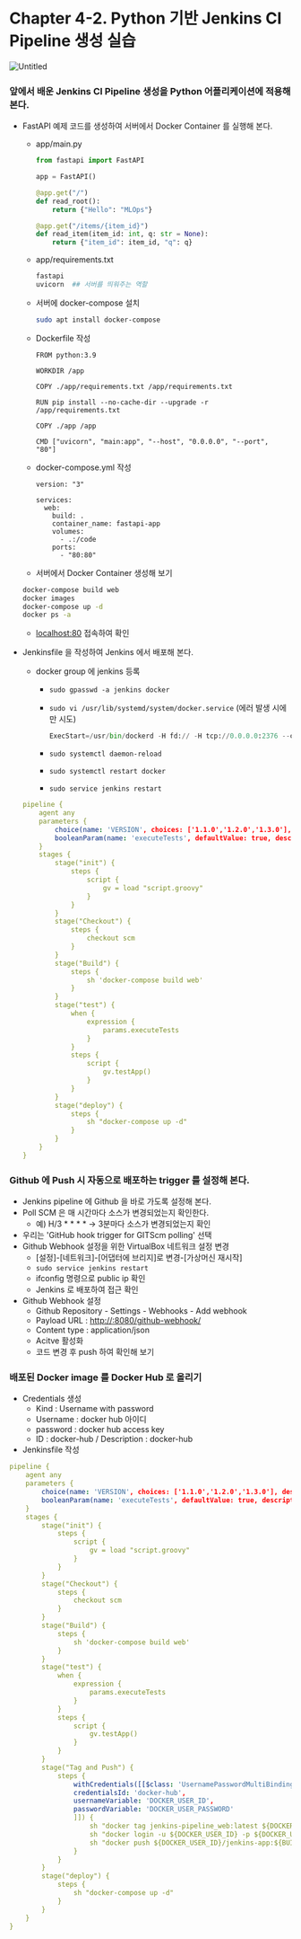 # Chapter 4-2. Python 기반 Jenkins CI Pipeline 생성 실습

![Untitled](Chapter%204-%20f2cec/Untitled.png)

### **앞에서 배운 Jenkins CI Pipeline 생성을 Python 어플리케이션에 적용해 본다.**

- FastAPI 예제 코드를 생성하여 서버에서 Docker Container 를 실행해 본다.
    - app/main.py
        
        ```python
        from fastapi import FastAPI
        
        app = FastAPI()
        
        @app.get("/")
        def read_root():
            return {"Hello": "MLOps"}
        
        @app.get("/items/{item_id}")
        def read_item(item_id: int, q: str = None):
            return {"item_id": item_id, "q": q}
        ```
        
    - app/requirements.txt
        
        ```python
        fastapi
        uvicorn  ## 서버를 띄워주는 역할 
        ```
        
    
    - 서버에 docker-compose 설치
        
        ```bash
        sudo apt install docker-compose
        ```
        
    
    - Dockerfile 작성
        
        ```docker
        FROM python:3.9
        
        WORKDIR /app
        
        COPY ./app/requirements.txt /app/requirements.txt
        
        RUN pip install --no-cache-dir --upgrade -r /app/requirements.txt
        
        COPY ./app /app
        
        CMD ["uvicorn", "main:app", "--host", "0.0.0.0", "--port", "80"]
        ```
        
    - docker-compose.yml 작성
        
        ```docker
        version: "3"
        
        services:
          web:
            build: .
            container_name: fastapi-app
            volumes:
              - .:/code
            ports:
              - "80:80"
        ```
        
    - 서버에서 Docker Container 생성해 보기
    
    ```bash
    docker-compose build web
    docker images
    docker-compose up -d
    docker ps -a
    ```
    
    - [localhost:80](http://localhost:80) 접속하여 확인
- Jenkinsfile 을 작성하여 Jenkins 에서 배포해 본다.
    - docker group 에 jenkins 등록
        - `sudo gpasswd -a jenkins docker`
        - `sudo vi /usr/lib/systemd/system/docker.service` (에러 발생 시에만 시도)
            
            ```python
            ExecStart=/usr/bin/dockerd -H fd:// -H tcp://0.0.0.0:2376 --containerd=/run/containerd/containerd.sock
            ```
            
        - `sudo systemctl daemon-reload`
        - `sudo systemctl restart docker`
        - `sudo service jenkins restart`
    
    ```yaml
    pipeline {
    	agent any
    	parameters {
    		choice(name: 'VERSION', choices: ['1.1.0','1.2.0','1.3.0'], description: '')
    		booleanParam(name: 'executeTests', defaultValue: true, description: '')
    	}
    	stages {
    		stage("init") {
    			steps {
    				script {
    					gv = load "script.groovy"
    				}
    			}
    		}
    		stage("Checkout") {
    			steps {
    				checkout scm
    			}
    		}
    		stage("Build") {
    			steps {
    				sh 'docker-compose build web'
    			}
    		}
    		stage("test") {
    			when {
    				expression {
    					params.executeTests
    				}
    			}
    			steps {
    				script {
    					gv.testApp()
    				}
    			}
    		}
    		stage("deploy") {
    			steps {
    				sh "docker-compose up -d"
    			}
    		}
    	}
    }
    ```
    

### **Github 에 Push 시 자동으로 배포하는 trigger 를 설정해 본다.**

- Jenkins pipeline 에 Github 을 바로 가도록 설정해 본다.
- Poll SCM 은 매 시간마다 소스가 변경되었는지 확인한다.
    - 예) H/3 * * * * → 3분마다 소스가 변경되었는지 확인
- 우리는 'GitHub hook trigger for GITScm polling' 선택
- Github Webhook 설정을 위한 VirtualBox  네트워크 설정 변경
    - [설정]-[네트워크]-[어댑터에 브리지]로 변경-[가상머신 재시작]
    - `sudo service jenkins restart`
    - ifconfig 명령으로 public ip 확인
    - Jenkins 로 배포하여 접근 확인
- Github Webhook 설정
    - Github Repository - Settings - Webhooks - Add webhook
    - Payload URL : [http://<VirtualBox Public IP>:8080/github-webhook/](http://114.203.232.71:8080/github-webhook/)
    - Content type : application/json
    - Acitve 활성화
    - 코드 변경 후 push 하여 확인해 보기

### **배포된 Docker image 를 Docker Hub 로 올리기**

- Credentials 생성
    - Kind : Username with password
    - Username : docker hub 아이디
    - password : docker hub access key
    - ID : docker-hub / Description : docker-hub
- Jenkinsfile 작성

```yaml
pipeline {
	agent any
	parameters {
		choice(name: 'VERSION', choices: ['1.1.0','1.2.0','1.3.0'], description: '')
		booleanParam(name: 'executeTests', defaultValue: true, description: '')
	}
	stages {
		stage("init") {
			steps {
				script {
					gv = load "script.groovy"
				}
			}
		}
		stage("Checkout") {
			steps {
				checkout scm
			}
		}
		stage("Build") {
			steps {
				sh 'docker-compose build web'
			}
		}
		stage("test") {
			when {
				expression {
					params.executeTests
				}
			}
			steps {
				script {
					gv.testApp()
				}
			}
		}
		stage("Tag and Push") {
			steps {
				withCredentials([[$class: 'UsernamePasswordMultiBinding',
				credentialsId: 'docker-hub', 
				usernameVariable: 'DOCKER_USER_ID', 
				passwordVariable: 'DOCKER_USER_PASSWORD'
				]]) {
					sh "docker tag jenkins-pipeline_web:latest ${DOCKER_USER_ID}/jenkins-app:${BUILD_NUMBER}"
					sh "docker login -u ${DOCKER_USER_ID} -p ${DOCKER_USER_PASSWORD}"
					sh "docker push ${DOCKER_USER_ID}/jenkins-app:${BUILD_NUMBER}"
				}
			}
		}
		stage("deploy") {
			steps {
				sh "docker-compose up -d"
			}
		}
	}
}
```